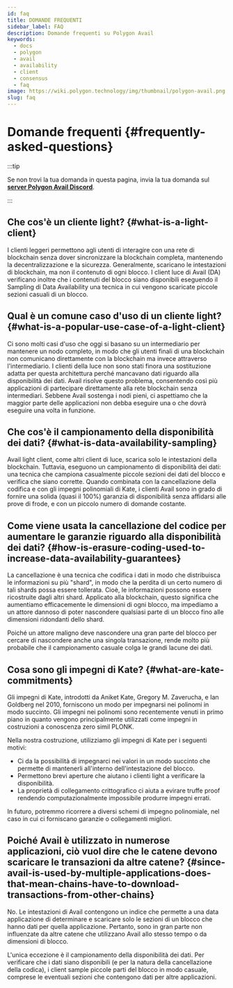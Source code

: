 ```yaml
---
id: faq
title: DOMANDE FREQUENTI
sidebar_label: FAQ
description: Domande frequenti su Polygon Avail
keywords:
  - docs
  - polygon
  - avail
  - availability
  - client
  - consensus
  - faq
image: https://wiki.polygon.technology/img/thumbnail/polygon-avail.png
slug: faq
---
```


# Domande frequenti {#frequently-asked-questions}

:::tip

Se non trovi la tua domanda in questa pagina, invia la tua domanda sul **[<ins>server Polygon Avail Discord</ins>](https://discord.gg/jXbK2DDeNt)**.

:::

## Che cos'è un cliente light? {#what-is-a-light-client}

I clienti leggeri permettono agli utenti di interagire con una rete di blockchain senza dover sincronizzare la blockchain completa, mantenendo la decentralizzazione e la sicurezza. Generalmente, scaricano le intestazioni di blockchain, ma non il contenuto di ogni blocco. I client luce di Avail (DA) verificano inoltre che i contenuti del blocco siano disponibili eseguendo il Sampling di Data Availability una tecnica in cui vengono scaricate piccole sezioni casuali di un blocco.

## Qual è un comune caso d'uso di un cliente light? {#what-is-a-popular-use-case-of-a-light-client}

Ci sono molti casi d'uso che oggi si basano su un intermediario per mantenere un nodo completo, in modo che gli utenti finali di una blockchain non comunicano direttamente con la blockchain ma invece attraverso l'intermediario. I clienti della luce non sono stati finora una sostituzione adatta per questa architettura perché mancavano dati riguardo alla disponibilità dei dati. Avail risolve questo problema, consentendo così più applicazioni di partecipare direttamente alla rete blockchain senza intermediari. Sebbene Avail sostenga i nodi pieni, ci aspettiamo che la maggior parte delle applicazioni non debba eseguire una o che dovrà eseguire una volta in funzione.

## Che cos'è il campionamento della disponibilità dei dati? {#what-is-data-availability-sampling}

Avail light client, come altri client di luce, scarica solo le intestazioni della blockchain. Tuttavia, eseguono un campionamento di disponibilità dei dati: una tecnica che campiona casualmente piccole sezioni dei dati del blocco e verifica che siano corrette. Quando combinata con la cancellazione della codifica e con gli impegni polinomiali di Kate, i clienti Avail sono in grado di fornire una solida (quasi il 100%) garanzia di disponibilità senza affidarsi alle prove di frode, e con un piccolo numero di domande costante.

## Come viene usata la cancellazione del codice per aumentare le garanzie riguardo alla disponibilità dei dati? {#how-is-erasure-coding-used-to-increase-data-availability-guarantees}

La cancellazione è una tecnica che codifica i dati in modo che distribuisca le informazioni su più "shard", in modo che la perdita di un certo numero di tali shards possa essere tollerata. Cioè, le informazioni possono essere ricostruite dagli altri shard. Applicato alla blockchain, questo significa che aumentiamo efficacemente le dimensioni di ogni blocco, ma impediamo a un attore dannoso di poter nascondere qualsiasi parte di un blocco fino alle dimensioni ridondanti dello shard.

Poiché un attore maligno deve nascondere una gran parte del blocco per cercare di nascondere anche una singola transazione, rende molto più probabile che il campionamento casuale colga le grandi lacune dei dati.

## Cosa sono gli impegni di Kate? {#what-are-kate-commitments}

Gli impegni di Kate, introdotti da Aniket Kate, Gregory M. Zaverucha, e Ian Goldberg nel 2010, forniscono un modo per impegnarsi nei polinomi in modo succinto. Gli impegni nei polinomi sono recentemente venuti in primo piano in quanto vengono principalmente utilizzati come impegni in costruzioni a conoscenza zero simil PLONK.

Nella nostra costruzione, utilizziamo gli impegni di Kate per i seguenti motivi:

- Ci da la possibilità di impegnarci nei valori in un modo succinto che permette di mantenerli all'interno dell'intestazione del blocco.
- Permettono brevi aperture che aiutano i clienti light a verificare la disponibilità.
- La proprietà di collegamento crittografico ci aiuta a evirare truffe proof rendendo computazionalmente impossibile produrre impegni errati.

In futuro, potremmo ricorrere a diversi schemi di impegno polinomiale, nel caso in cui ci forniscano garanzie o collegamenti migliori.

## Poiché Avail è utilizzato in numerose applicazioni, ciò vuol dire che le catene devono scaricare le transazioni da altre catene? {#since-avail-is-used-by-multiple-applications-does-that-mean-chains-have-to-download-transactions-from-other-chains}

No. Le intestazioni di Avail contengono un indice che permette a una data applicazione di determinare e scaricare solo le sezioni di un blocco che hanno dati per quella applicazione. Pertanto, sono in gran parte non influenzate da altre catene che utilizzano Avail allo stesso tempo o da dimensioni di blocco.

L'unica eccezione è il campionamento della disponibilità dei dati. Per verificare che i dati siano disponibili (e per la natura della cancellazione della codica), i client sample piccole parti del blocco in modo casuale, comprese le eventuali sezioni che contengono dati per altre applicazioni.
